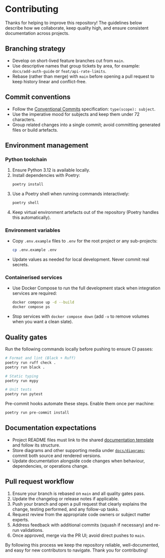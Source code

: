 # Contributing

Thanks for helping to improve this repository! The guidelines below describe how we collaborate, keep quality high, and ensure consistent documentation across projects.

## Branching strategy

- Develop on short-lived feature branches cut from `main`.
- Use descriptive names that group tickets by area, for example: `docs/add-auth-guide` or `feat/api-rate-limits`.
- Rebase (rather than merge) with `main` before opening a pull request to keep history linear and conflict-free.

## Commit conventions

- Follow the [Conventional Commits](https://www.conventionalcommits.org/) specification: `type(scope): subject`.
- Use the imperative mood for subjects and keep them under 72 characters.
- Group related changes into a single commit; avoid committing generated files or build artefacts.

## Environment management

### Python toolchain

1. Ensure Python 3.12 is available locally.
2. Install dependencies with Poetry:
   ```bash
   poetry install
   ```
3. Use a Poetry shell when running commands interactively:
   ```bash
   poetry shell
   ```
4. Keep virtual environment artefacts out of the repository (Poetry handles this automatically).

### Environment variables

- Copy `.env.example` files to `.env` for the root project or any sub-projects:
  ```bash
  cp .env.example .env
  ```
- Update values as needed for local development. Never commit real secrets.

### Containerised services

- Use Docker Compose to run the full development stack when integration services are required:
  ```bash
  docker compose up -d --build
  docker compose ps
  ```
- Stop services with `docker compose down` (add `-v` to remove volumes when you want a clean slate).

## Quality gates

Run the following commands locally before pushing to ensure CI passes:

```bash
# Format and lint (Black + Ruff)
poetry run ruff check .
poetry run black .

# Static typing
poetry run mypy

# Unit tests
poetry run pytest
```

Pre-commit hooks automate these steps. Enable them once per machine:

```bash
poetry run pre-commit install
```

## Documentation expectations

- Project README files must link to the shared [documentation template](docs/template.md) and follow its structure.
- Store diagrams and other supporting media under [`docs/diagrams`](docs/diagrams/README.md); commit both source and rendered versions.
- Update documentation alongside code changes when behaviour, dependencies, or operations change.

## Pull request workflow

1. Ensure your branch is rebased on `main` and all quality gates pass.
2. Update the changelog or release notes if applicable.
3. Push your branch and open a pull request that clearly explains the change, testing performed, and any follow-up tasks.
4. Request review from the appropriate code owners or subject matter experts.
5. Address feedback with additional commits (squash if necessary) and re-run validations.
6. Once approved, merge via the PR UI; avoid direct pushes to `main`.

By following this process we keep the repository reliable, well-documented, and easy for new contributors to navigate. Thank you for contributing!
